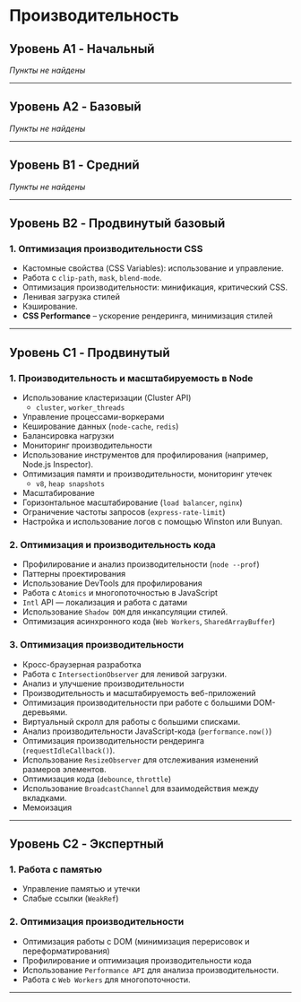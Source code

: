 # **Производительность**

## **Уровень A1 - Начальный**

_Пункты не найдены_

---

## **Уровень A2 - Базовый**

_Пункты не найдены_

---

## **Уровень B1 - Средний**

_Пункты не найдены_

---

## **Уровень B2 - Продвинутый базовый**

### **1. Оптимизация производительности CSS**

- Кастомные свойства (CSS Variables): использование и управление.
- Работа с `clip-path`, `mask`, `blend-mode`.
- Оптимизация производительности: минификация, критический CSS.
- Ленивая загрузка стилей
- Кэширование.
- **CSS Performance** – ускорение рендеринга, минимизация стилей

---

## **Уровень C1 - Продвинутый**

### **1. Производительность и масштабируемость в Node**

- Использование кластеризации (Cluster API)
  - `cluster`, `worker_threads`
- Управление процессами-воркерами
- Кеширование данных (`node-cache`, `redis`)
- Балансировка нагрузки
- Мониторинг производительности
- Использование инструментов для профилирования (например, Node.js Inspector).
- Оптимизация памяти и производительности, мониторинг утечек
  - `v8`, `heap snapshots`
- Масштабирование
- Горизонтальное масштабирование (`load balancer`, `nginx`)
- Ограничение частоты запросов (`express-rate-limit`)
- Настройка и использование логов с помощью Winston или Bunyan.

### **2. Оптимизация и производительность кода**

- Профилирование и анализ производительности (`node --prof`)
- Паттерны проектирования
- Использование DevTools для профилирования
- Работа с `Atomics` и многопоточностью в JavaScript
- `Intl` API — локализация и работа с датами
- Использование `Shadow DOM` для инкапсуляции стилей.
- Оптимизация асинхронного кода (`Web Workers`, `SharedArrayBuffer`)

### **3. Оптимизация производительности**

- Кросс-браузерная разработка
- Работа с `IntersectionObserver` для ленивой загрузки.
- Анализ и улучшение производительности
- Производительность и масштабируемость веб-приложений
- Оптимизация производительности при работе с большими DOM-деревьями.
- Виртуальный скролл для работы с большими списками.
- Анализ производительности JavaScript-кода (`performance.now()`)
- Оптимизация производительности рендеринга (`requestIdleCallback()`).
- Использование `ResizeObserver` для отслеживания изменений размеров элементов.
- Оптимизация кода (`debounce`, `throttle`)
- Использование `BroadcastChannel` для взаимодействия между вкладками.
- Мемоизация

---

## **Уровень C2 - Экспертный**

### **1. Работа с памятью**

- Управление памятью и утечки
- Слабые ссылки (`WeakRef`)

### **2. Оптимизация производительности**

- Оптимизация работы с DOM (минимизация перерисовок и переформатирования)
- Профилирование и оптимизация производительности кода
- Использование `Performance API` для анализа производительности.
- Работа с `Web Workers` для многопоточности.

---
